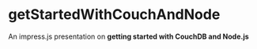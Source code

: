 getStartedWithCouchAndNode
==========================

An impress.js presentation on __getting started with CouchDB and Node.js__
